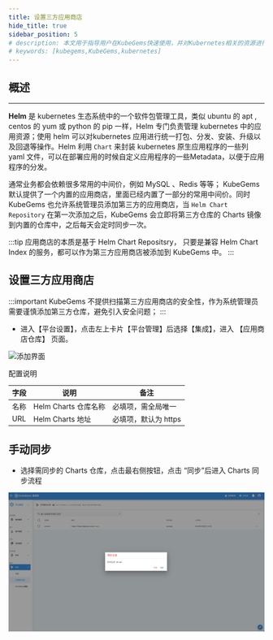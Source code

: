 ```yaml
---
title: 设置三方应用商店
hide_title: true
sidebar_position: 5
# description: 本文用于指导用户在KubeGems快速使用，并对Kubernetes相关的资源进行操作
# keywords: [kubegems,KubeGems,kubernetes]
---
```


## 概述

---

**Helm** 是 kubernetes 生态系统中的一个软件包管理工具，类似 ubuntu 的 apt , centos 的 yum 或 python 的 pip 一样，Helm 专门负责管理 kubernetes 中的应用资源；使用 helm 可以对kubernetes 应用进行统一打包、分发、安装、升级以及回退等操作。Helm 利用 `Chart` 来封装 kubernetes 原生应用程序的一些列 yaml 文件，可以在部署应用的时候自定义应用程序的一些Metadata，以便于应用程序的分发。

通常业务都会依赖很多常用的中间价，例如 MySQL 、Redis 等等； KubeGems 默认提供了一个内置的应用商店，里面已经内置了一部分的常用中间价。同时 KubeGems 也允许系统管理员添加第三方的应用商店，当 `Helm Chart Repository` 在第一次添加之后，KubeGems 会立即将第三方仓库的 Charts 镜像到内置的仓库中，之后每天会定时同步一次。

:::tip
应用商店的本质是基于 Helm Chart Repositsry， 只要是兼容 Helm Chart Index 的服务，都可以作为第三方应用商店被添加到 KubeGems 中。
:::
## 设置三方应用商店


:::important
KubeGems 不提供扫描第三方应用商店的安全性，作为系统管理员需要谨慎添加第三方仓库，避免引入安全问题；
:::

- 进入【平台设置】，点击左上卡片【平台管理】后选择【集成】，进入 【应用商店仓库】 页面。

![添加界面](/img/docs/tasks-platform-appstore-create.png)


配置说明

|字段|说明|备注|
| ---| ---| ---|
| 名称 | Helm Charts 仓库名称 | 必填项，需全局唯一 |
| URL |Helm Charts 地址| 必填项，默认为 https |

## 手动同步

- 选择需同步的 Charts 仓库，点击最右侧按钮，点击 “同步”后进入 Charts 同步流程

![](./assets/admin-charts-mirror.jpg)
